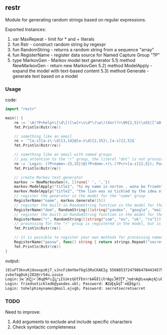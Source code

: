 ## restr 

Module for generating random strings based on regular expressions. 

Exported Instances:
1) var MaxRepeat - limit for * and + literals
2) fun Rstr - construct random string by regexpr
3) fun RandomString - returns a random string from a sequence "array"
4) fun RegisterName - register data source for Named Capture Group "?P<name>"
5) type MarkovGen - Markov model text generator
    5.1) method NewMarkovGen - return new MarkovGen
    5.2) method ModelApply - expand the model with text-based content
    5.3) method Generate - generate text based on a model

### Usage

code:
```go
import "restr"

main() {
    re := `\A(?P<help>\[\d\])[\w]+\s\d*\(\w\)(Xor)?>\09{2,5}(\x55|[^a0-9]\*).{2}[a-f][[:space:]]Uu$`
    fmt.Println(Rstr(re))

    // something like an email
    re = `^[a-z][a-z\-\d]{3,14}@[a-z\d]{2,15}\.[a-z]{2,5}$`
    fmt.Println(Rstr(re))

    // something like an email with named groups
    // pay attention to the "r" group, the literal "dot" is not processed in it
    re := `Login: (?P<name>.{5,15})@(?P<dom>.+)\.(?P<r>[a-z]{2,5}); Password: (?P<passw>.{13,18})`
    fmt.Println(Rstr(re))

    // create Markov text generator
    markov := NewMarkovGen(4, []rune{' ', ','})
	markov.ModelApply("title1", "hi my name is norton , wona be frieds", 1)
    markov.ModelApply("title2", "the lion was so tickled by the idea of the mouse being able to help him that he lifted his paw and let him go", 1)
    // register the generator in the model for the "name" group
    RegisterName("name", markov.Generate(15))
    // register the built-in RandomString function in the model for the "dom" group
    RegisterName("dom", RandomString([]string{"yandex", "google", "mail", "proton"}))
    // register the built-in RandomString function in the model for the "r" group
    RegisterName("r", RandomString([]string{"com", "eu", "uk", "ru"}))
    // processing for the "r" group is registered in the model, but is not applied due to insufficient soft expression (the literal "dot" should be used instead)
    fmt.Println(Rstr(re))

    // it is possible to register your own methods for processing named groups
    RegisterName("passw", func() string { return strings.Repeat("secret", rand.Intn(4)) })
    fmt.Println(Rstr(re))
}
```

output:
```txt
[0]uFT3knvKjUxoxpzKjT_vJncFi6mYbef6gS3RoCKAEIg 5568853724798647844345752909(W)>9999󲛩*f	Uu
zvbe7ag0ukj282@rr54u.uzuio
Login: ͉ύѥˉϻȤj»˹Jϐɥ@ԳºɿȤύ̮͇̻ˣʇΙŝżʀɪήGƭӲƗσǀгѣӫǦƗȋʯłחǣϱɿƆ̀̅ɌȚ̈́ӶҒ̡לʘʣ˞ͪןΑɠɆ̦˫ȵəɉ҅юɀĄ}ɿӗɻѷȽҦŹ̬a.nb; Password: ŋז˰ȯՒȔԣӨʬʪïęĕĻь
Login: friedsotickledb@yandex.ubl; Password: ЖZɇȨӄǟҕŤʿнЌ҉ȱ$ϼǀב
Login: tohelphimynamei@mail.ejvgb; Password: secretsecretsecret
```

### TODO

Need to improve:
1) Add arguments to exclude and include specific characters
2) Check syntactic completeness